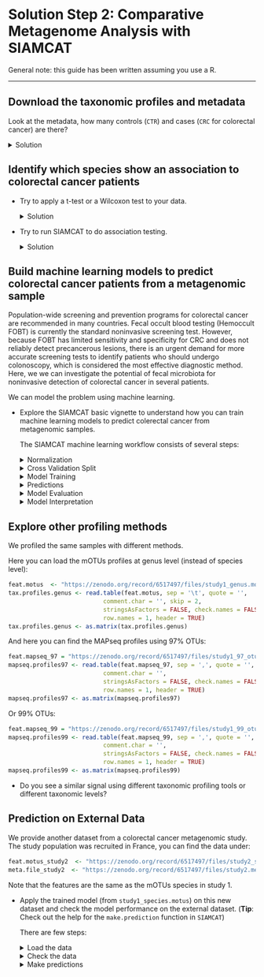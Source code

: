 # Solution Step 2: Comparative Metagenome Analysis with SIAMCAT

General note: this guide has been written assuming you use a R.

---

## Download the taxonomic profiles and metadata


Look at the metadata, how many controls (`CTR`) and cases (`CRC` for colorectal cancer) are there?

<details>
<summary markdown="span">Solution</summary>

Load the data:
```r
load(url("https://zenodo.org/record/6524317/files/motus_profiles_study1.Rdata"))
```

We can check what there is in the metadata with:
```r
head(meta_study1)
```

There are many columns, but the one we are interesed in is "Group":
```r
table(meta_study1$Group)
```
Which results in:
```
CRC CTR 
 46  60 
```

There are 46 profiles from diseased patients (CRC) and 60 profiles from healthy individuals.

We can check if there is an overall trend in the profiles looking at a PCA plot:
```r
rel_ab = prop.table(motus_study1)
log_rel_ab = log10(rel_ab+ 10^-4)

# remove zero rows
log_rel_ab = log_rel_ab[rowSums(rel_ab) > 0,]

pc <- prcomp(t(log_rel_ab),
             center = TRUE,
             scale. = TRUE)

df = data.frame(
  pc1 = pc$x[,1],
  pc2 = pc$x[,2],
  Group = as.factor(meta_study1[rownames(pc$x),"Group"])
)

ggplot(df,aes(x = pc1,y = pc2, col = Group)) + geom_point()
```

<img src="https://raw.githubusercontent.com/sib-swiss/spring_school_bioinformatics_microbiology/master/docs/assets/images/Project3/step_2_pca.png" width="500">


Overall there is not a big shift visible from the PCA.

</details> 



## Identify which species show an association to colorectal cancer patients


- Try to apply a t-test or a Wilcoxon test to your data.

    <details>
    <summary markdown="span">Solution</summary>
    
    Since we observed before that the data is not normally distributed, we can use a Wilcoxon test instead of a t-test. We can test all microbial species for statistically significant differences. In order to do so, we perform a Wilcoxon test on each individual bacterial species.
    ```r
    # use the same log transformed data as before
    rel_ab = prop.table(motus_study1,2)
    log_rel_ab = log10(rel_ab+ 10^-4)
    
    # remove zero rows
    log_rel_ab = log_rel_ab[rowSums(rel_ab) > 0,]
    
    # we go through each measured species
    p.vals <- rep_len(1, nrow(log_rel_ab))
    names(p.vals) <- rownames(log_rel_ab)
    
    for (i in rownames(log_rel_ab)){
      x <- log_rel_ab[i,]
      y <- meta_study1[colnames(log_rel_ab),]$Group
      t <- wilcox.test(x~y)
      p.vals[i] <- t$p.value
    }
    head(sort(p.vals))
    ```
    
    Result:
    ```r
                     Dialister pneumosintes [ref_mOTU_v3_03630] 
                                                   1.277337e-07 
    Fusobacterium nucleatum subsp. animalis [ref_mOTU_v3_01001] 
                                                   1.137605e-06 
              Olsenella sp. Marseille-P2300 [ref_mOTU_v3_10001] 
                                                   2.184340e-05 
   Fusobacterium nucleatum subsp. vincentii [ref_mOTU_v3_01002] 
                                                   5.576030e-05 
             Anaerotignum lactatifermentans [ref_mOTU_v3_02190] 
                                                   8.752588e-05 
   Fusobacterium nucleatum subsp. nucleatum [ref_mOTU_v3_01003] 
                                                   1.667614e-04 
    ```
    
    The species with the most significant effect seems to be *Dialister pneumosintes*, so let us take a look at the distribution of this species:
    
    ```r
    species <- 'Dialister pneumosintes [ref_mOTU_v3_03630]'
    df.plot <- data.frame(
      log_rel_ab = log_rel_ab[species,],
      group = meta_study1[colnames(log_rel_ab),]$Group
    )
    
    ggplot(df.plot, aes(x=group, y=log_rel_ab)) +
      geom_boxplot(outlier.shape = NA) +
      geom_jitter(width = 0.08) + 
      xlab('') + 
      ylab('D. pneumosintes rel. ab. (log 10)')
    ```
    
    <img src="https://raw.githubusercontent.com/sib-swiss/spring_school_bioinformatics_microbiology/master/docs/assets/images/Project3/step2_wilc_test_1.png" width="500">
    
    </details> 
 


- Try to run SIAMCAT to do association testing.
    <details>
    <summary markdown="span">Solution</summary>
    
    We can also use the SIAMCAT R package to test for differential abundance and produce standard visualizations.
    ```r
    library("SIAMCAT")
    ```
    Within SIAMCAT, the data are stored in the SIAMCAT object which contains the feature matrix, the metadata, and information about the groups you want to compare.
    
    ```r
    rel_ab = prop.table(motus_study1,2)
    sc.obj <- siamcat(feat=rel_ab, meta=meta_study1, 
                      label='Group', case='CRC')
    ```
    
    We can use SIAMCAT for feature filtering as well. Currently, the matrix of taxonomic profiles contains 33,571 different bacterial species. Of those, not all will be relevant for our question, since some are present only in a handful of samples (low prevalence) or at extremely low abundance. Therefore, it can make sense to filter your taxonomic profiles before you begin the analysis. Here, we could for example use the maximum species abundance as a filtering criterion. All species that have a relative abundance of at least 1e-03 in at least one of the samples will be kept, the rest is filtered out.
    ```r
    sc.obj <- filter.features(sc.obj, filter.method = 'abundance', cutoff = 1e-03)
    ```
 
    Additionally we can filter based on the prevalence:
    ```r
    sc.obj <- filter.features(sc.obj, filter.method = 'prevalence', 
                              cutoff = 0.05, feature.type = 'filtered')
    ```
    
    And we can have a look at the object:
    ```r
    sc.obj
    ```
    Result:
    ```r
    siamcat-class object
    label()                Label object:         60 CTR and 46 CRC samples
    filt_feat()            Filtered features:    1167 features after abundance, prevalence filtering
    
    contains phyloseq-class experiment-level object @phyloseq:
    phyloseq@otu_table()   OTU Table:            [ 33571 taxa and 106 samples ]
    phyloseq@sam_data()    Sample Data:          [ 106 samples by 12 sample variables ]
    ```
    
    We go from 33,571 taxa to 1,167 after abundance and prevalence filtering.
              
    Now, we can test the filtered feature for differential abundance with SIAMCAT:
    ```r
    sc.obj <- check.associations(sc.obj, detect.lim = 1e-05)
    ```
    
    <img src="https://raw.githubusercontent.com/sib-swiss/spring_school_bioinformatics_microbiology/master/docs/assets/images/Project3/step_2_association_testing_1.png">
     
    You can look at the figure in more detail at [this link](https://raw.githubusercontent.com/sib-swiss/spring_school_bioinformatics_microbiology/master/docs/assets/images/Project3/step_2_association_testing_1.png).
    
    </details> 











## Build machine learning models to predict colorectal cancer patients from a metagenomic sample

Population-wide screening and prevention programs for colorectal cancer are recommended in many countries. Fecal occult blood testing (Hemoccult FOBT) is currently the standard noninvasive screening test. However, because FOBT has limited sensitivity and specificity for CRC and does not reliably detect precancerous lesions, there is an urgent demand for more accurate screening tests to identify patients who should undergo colonoscopy, which is considered the most effective diagnostic method. Here, we we can investigate the potential of fecal microbiota for noninvasive detection of colorectal cancer in several patients.

We can model the problem using machine learning.

- Explore the SIAMCAT basic vignette to understand how you can train machine learning models to predict colerectal cancer from metagenomic samples.

    The SIAMCAT machine learning workflow consists of several steps:
    
    <details>
    <summary markdown="span">Normalization</summary>
    SIAMCAT offers a few normalization approaches that can be useful for subsequent statistical modeling in the sense that they transform features in a way that can increase the accuracy of the resulting models. Importantly, these normalization techniques do not make use of any label information (patient status), and can thus be applied up front to the whole data set (and outside of the following cross validation).
    
    ```r
    sc.obj <- normalize.features(sc.obj, norm.method = 'log.std',
                                 norm.param = list(log.n0=1e-05, sd.min.q=0))
    # Features normalized successfully.
    sc.obj
    # siamcat-class object
    # label()                Label object:         60 CTR and 60 CRC samples
    # filt_feat()            Filtered features:    1095 features after abundance, prevalence filtering
    # associations()         Associations:         Results from association testing
    #                                              with 65 significant features at alpha 0.05
    # norm_feat()            Normalized features:  1095 features normalized using log.std
    # 
    # contains phyloseq-class experiment-level object @phyloseq:
    # phyloseq@otu_table()   OTU Table:            [ 33571 taxa and 120 samples ]
    # phyloseq@sam_data()    Sample Data:          [ 120 samples by 16 sample variables ]
    ```
    
    </details> 
    
    <details>
    <summary markdown="span">Cross Validation Split</summary>
    Cross validation is a technique to assess how well an ML model would generalize 
    to external data by partionining the dataset into training and test sets.
    Here, we split the dataset into 10 parts and then train a model on 9 of these
    parts and use the left-out part to test the model. The whole process is 
    repeated 10 times.
    
    ```r
    sc.obj <- create.data.split(sc.obj, num.folds = 10, num.resample = 10)
    # Features splitted for cross-validation successfully.
    ```
    </details> 
    
     
    </details> 
    
    
    <details>
    <summary markdown="span">Model Training</summary>
    
    Now, we can train a [LASSO logistic regression classifier](https://www.jstor.org/stable/2346178) in order to distinguish CRC cases and controls.

    ```r
    sc.obj <- train.model(sc.obj, method='lasso')
    # Trained lasso models successfully.
    ```
    </details>  
     
     
     
    </details> 
    
    <details>
    <summary markdown="span">Predictions</summary>
    This function will automatically apply the models trained in cross validation to their respective test sets and aggregate the predictions across the whole data set.


    ```r
    sc.obj <- make.predictions(sc.obj)
    # Made predictions successfully.
    ```
    </details> 
     
     
    </details> 
    
    <details>
    <summary markdown="span">Model Evaluation</summary>
    Calling the `evaluate.predictions` function will result in an assessment of precision and recall as well as in ROC analysis, both of which can be plotted:
    
    ```r
    sc.obj <- evaluate.predictions(sc.obj)
    # Evaluated predictions successfully.
    model.evaluation.plot(sc.obj)
    ```
    
    ROC:
    
    <img src="https://raw.githubusercontent.com/sib-swiss/spring_school_bioinformatics_microbiology/master/docs/assets/images/Project3/step_2_auc.png" width="500">
    
    Precision-recall:
    
    <img src="https://raw.githubusercontent.com/sib-swiss/spring_school_bioinformatics_microbiology/master/docs/assets/images/Project3/step_2_prec_rec.png" width="500">
    
    </details> 
     
   
    <details>
    <summary markdown="span">Model Interpretation</summary>
    
    Finally, the `model.interpretation.plot` function will plot characteristics of the models (i.e. model coefficients or feature importance) alongside the input data aiding in understanding how / why the model works (or not).

    
    ```r
    model.interpretation.plot(sc.obj, consens.thres = 0.7)
    ```
    
    <img src="https://raw.githubusercontent.com/sib-swiss/spring_school_bioinformatics_microbiology/master/docs/assets/images/Project3/step_2_ML_interpretation.png">
    
    </details> 
       
     
     
     
     
     
     
     
     
     
     
## Explore other profiling methods

We profiled the same samples with different methods.

Here you can load the mOTUs profiles at genus level (instead of species level):
``` R
feat.motus  <- "https://zenodo.org/record/6517497/files/study1_genus.motus"
tax.profiles.genus <- read.table(feat.motus, sep = '\t', quote = '',
                           comment.char = '', skip = 2,
                           stringsAsFactors = FALSE, check.names = FALSE,
                           row.names = 1, header = TRUE)
tax.profiles.genus <- as.matrix(tax.profiles.genus)
```

And here you can find the MAPseq profiles using 97% OTUs:
```R
feat.mapseq_97 = "https://zenodo.org/record/6517497/files/study1_97_otutable.mapseq"
mapseq.profiles97 <- read.table(feat.mapseq_97, sep = ',', quote = '',
                           comment.char = '',
                           stringsAsFactors = FALSE, check.names = FALSE,
                           row.names = 1, header = TRUE)
mapseq.profiles97 <- as.matrix(mapseq.profiles97)
```

Or 99% OTUs:
```R
feat.mapseq_99 = "https://zenodo.org/record/6517497/files/study1_99_otutable.mapseq"
mapseq.profiles99 <- read.table(feat.mapseq_99, sep = ',', quote = '',
                           comment.char = '',
                           stringsAsFactors = FALSE, check.names = FALSE,
                           row.names = 1, header = TRUE)
mapseq.profiles99 <- as.matrix(mapseq.profiles99)
```

- Do you see a similar signal using different taxonomic profiling tools or different taxonomic levels? 




## Prediction on External Data

We provide another dataset from a colorectal cancer 
metagenomic study. The study population was recruited in France, you can
find the data under:

```r
feat.motus_study2  <- "https://zenodo.org/record/6517497/files/study2_species.motus"
meta.file_study2  <- "https://zenodo.org/record/6517497/files/study2.metadata"
```

Note that the features are the same as the mOTUs species in study 1.

- Apply the trained model (from `study1_species.motus`) on this new dataset and check the model performance  on the external dataset. (**Tip**: Check out the help for the `make.prediction` function in `SIAMCAT`)
      
    There are few steps:                 
              
                     
    <details>
    <summary markdown="span">Load the data</summary>
    
    We can load the data in the same way as it was loaded before for the mOTUs species:

    ```r
    feat.motus_study2  <- "https://zenodo.org/record/6517497/files/study2_species.motus"
    meta.file_study2  <- "https://zenodo.org/record/6517497/files/study2.metadata"
    
    #Load the data
    tax.profiles2 <- read.table(feat.motus_study2, sep = '\t', quote = '',
                               comment.char = '', skip = 2,
                               stringsAsFactors = FALSE, check.names = FALSE,
                               row.names = 1, header = TRUE)
    tax.profiles2 <- as.matrix(tax.profiles2)
    
    meta2 <- read.table(meta.file_study2,
                       sep = '\t', quote = '',
                       stringsAsFactors = FALSE, check.names = FALSE, 
                       row.names = 1, header = TRUE)
    ```
    
    And we create relative abundances:
    
    ```r
    rel_ab2 = prop.table(tax.profiles2,2)
    ```
    
    </details>
 
 
 
    <details>
    <summary markdown="span">Check the data</summary>
    
    Let's check the labels in the metadata

    ```r
    table(meta2$Group)
    
    # ADA CRC CTR NAA 
    #  15  53  61  27
    ```
    
    We are interested in the comparison between control samples (`CTR`) and colorectal cancer samples (`CRC`), so we first remove the other samples, which represent advanced adenoma (`ADA`) or non-advanced adenoma (`NAA`):
    
    ```r
    meta2 = meta2[meta2$Group %in% c("CRC","CTR"),]
    ```
    
    And now we find which samples are in common between the metadata and the profiles. Note that sometimes it happens that some samples are discarded because there was not enough DNA for sequencing or other problems.
    
    ```r
    sel = intersect(rownames(meta2),colnames(rel_ab2))
    length(sel)
    # 106
    
    meta2 = meta2[sel,]
    rel_ab2 = rel_ab2[,sel]
    
    table(meta2$Group)
    # CRC CTR 
    #  46  60 
    ```
    
    Now we have 106 samples (60 control and 46 CRC).
    
    </details>
 
 
 
 
 
    <details>
    <summary markdown="span">Make predictions</summary>
    
    We can now load the second dataset into a SIAMCAT object:
    ```r
    test.obj = siamcat(feat=rel_ab2, meta=meta2,
                       label='Group', case='CRC')
    ```
     
     
     Now we can use the model that we built before (in `sc.obj`) and we can apply it to the `test.obj` holdout dataset. First, we will make the predictions on the based on the old dataset:
    
    ```r
    test.obj <- make.predictions(
    siamcat = sc.obj,
    siamcat.holdout = test.obj)
    # note that the features are normalized with the same parameters for the old dataset
    
    # evaluate the prediction
    test.obj <- evaluate.predictions(test.obj)
    ```
    
    Now, we can compare the performance of the classifier on the original and the holdout dataset by using the model.evaluation.plot function. Here, we can supply several SIAMCAT objects for which the model evaluation will be plotted in the same plot. Note that we can supply the objects as named objects in order to print the names in the legend.
    
    ```r
    model.evaluation.plot('Original' = sc.obj,
                          'Test' = test.obj ,
                           colours=c('dimgrey', 'orange'))
    ```
     
    <img src="https://raw.githubusercontent.com/sib-swiss/spring_school_bioinformatics_microbiology/master/docs/assets/images/Project3/step_2_ROC_project2.png" width="500">
    
    <img src="https://raw.githubusercontent.com/sib-swiss/spring_school_bioinformatics_microbiology/master/docs/assets/images/Project3/step_2_prec_recall_project2.png" width="500">
    
    </details> 
